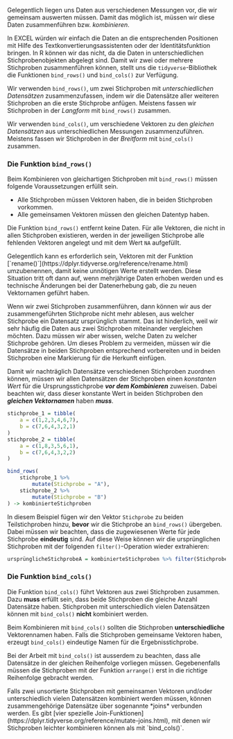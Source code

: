 Gelegentlich liegen uns Daten aus verschiedenen Messungen vor, die wir gemeinsam auswerten müssen. Damit das möglich ist, müssen wir diese Daten zusammenführen bzw. *kombinieren*. 

In EXCEL würden wir einfach die Daten an die entsprechenden Positionen mit Hilfe des Textkonvertierungsassistenten oder der Identitätsfunktion bringen. In R können wir das nicht, da die Daten in unterschiedlichen Stichprobenobjekten abgelegt sind. Damit wir zwei oder mehrere Stichproben zusammenführen können, stellt uns die `tidyverse`-Bibliothek die Funktionen `bind_rows()` und `bind_cols()` zur Verfügung. 

Wir verwenden `bind_rows()`, um zwei Stichproben mit *unterschiedlichen Datensätzen* zusammenzufassen, indem wir die Datensätze aller weiteren Stichproben an die erste Stichprobe anfügen. Meistens fassen wir Stichproben in der *Langform* mit `bind_rows()` zusammen.

Wir verwenden `bind_cols()`, um verschiedene Vektoren zu den *gleichen Datensätzen* aus unterschiedlichen Messungen zusammenzuführen. Meistens fassen wir Stichproben in der *Breitform* mit `bind_cols()` zusammen.

### Die Funktion `bind_rows()` 

Beim Kombinieren von gleichartigen Stichproben mit ``bind_rows()`` müssen folgende Voraussetzungen erfüllt sein.

* Alle Stichproben müssen Vektoren haben, die in beiden Stichproben vorkommen.
* Alle gemeinsamen Vektoren müssen den gleichen Datentyp haben. 

Die Funktion `bind_rows()` entfernt keine Daten. Für alle Vektoren, die nicht in allen Stichproben existieren, werden in der jeweiligen Stichprobe alle fehlenden Vektoren angelegt und mit dem Wert `NA` aufgefüllt. 

<div class="alert alert-success" markdown="1">
Gelegentlich kann es erforderlich sein, Vektoren mit der Funktion [`rename()`](https://dplyr.tidyverse.org/reference/rename.html) umzubenennen, damit keine unnötigen Werte erstellt werden. Diese Situation tritt oft dann auf, wenn mehrjährige Daten erhoben werden und es technische Änderungen bei der Datenerhebung gab, die zu neuen Vektornamen geführt haben.
</div>

Wenn wir zwei Stichproben zusammenführen, dann können wir aus der zusammengeführten Stichprobe nicht mehr ablesen, aus welcher Stichprobe ein Datensatz ursprünglich stammt. Das ist hinderlich, weil wir sehr häufig die Daten aus zwei Stichproben miteinander vergleichen möchten. Dazu müssen wir aber wissen, welche Daten zu welcher Stichprobe gehören. Um dieses Problem zu vermeiden, müssen wir die Datensätze in beiden Stichproben entsprechend vorbereiten und in beiden Stichproben eine Markierung für die Herkunft einfügen. 

Damit wir nachträglich Datensätze verschiedenen Stichproben zuordnen können, müssen wir allen Datensätzen der Stichproben  einen *konstanten Wert* für die Ursprungsstichprobe ***vor dem Kombinieren*** zuweisen. Dabei beachten wir, dass dieser konstante Wert in beiden Stichproben den ***gleichen Vektornamen*** haben ***muss***. 

```R
stichprobe_1 = tibble(
    a = c(1,2,3,4,6,7), 
    b = c(7,6,4,3,2,1)
)
stichprobe_2 = tibble(
    a = c(1,8,3,5,6,1), 
    b = c(7,6,4,3,2,2)
)

bind_rows(
    stichprobe_1 %>% 
        mutate(Stichprobe = "A"),
    stichprobe_2 %>%
        mutate(Stichprobe = "B")
) -> kombinierteStichproben
```

In diesem Beispiel fügen wir den Vektor `Stichprobe` zu beiden Teilstichproben hinzu, **bevor** wir die Stichprobe an `bind_rows()` übergeben. Dabei müssen wir beachten, dass die zugewiesenen Werte für jede Stichprobe **eindeutig** sind. Auf diese Weise können wir die ursprünglichen Stichproben mit der folgenden `filter()`-Operation wieder extrahieren: 

```R
ursprünglicheStichprobeA = kombinierteStichproben %>% filter(Stichprobe == "A")
```

### Die Funktion `bind_cols()`

Die Funktion ``bind_cols()`` führt Vektoren aus zwei Stichproben zusammen. Dazu **muss** erfüllt sein, dass beide Stichproben die gleiche Anzahl Datensätze haben. Stichproben mit unterschiedlich vielen Datensätzen können mit `bind_cols()` **nicht** kombiniert werden. 

Beim Kombinieren mit `bind_cols()` sollten die Stichproben **unterschiedliche** Vektorennamen haben. Falls die Stichproben gemeinsame Vektoren haben, erzeugt `bind_cols()` eindeutige Namen für die Ergebnisstichprobe. 

Bei der Arbeit mit `bind_cols()` ist ausserdem zu beachten, dass alle Datensätze in der gleichen Reihenfolge vorliegen müssen. Gegebenenfalls müssen die Stichproben mit der Funktion ``arrange()`` erst in die richtige Reihenfolge gebracht werden. 

<p class="alert alert-success" markdown="1"> 
Falls zwei unsortierte Stichproben mit gemeinsamen Vektoren und/oder unterschiedlich vielen Datensätzen kombiniert werden müssen, können zusammengehörige Datensätze über sogenannte *joins* verbunden werden. Es gibt [vier spezielle Join-Funktionen](https://dplyr.tidyverse.org/reference/mutate-joins.html), mit denen wir Stichproben leichter kombinieren können als mit `bind_cols()`.
</p>